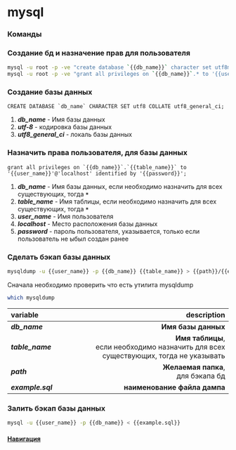 # mysql

### Команды

### Создание бд и назначение прав для пользователя

```bash
mysql -u root -p -ve "create database `{{db_name}}` character set utf8mb4 collate utf8mb4_general_ci"
mysql -u root -p -ve "grant all privileges on `{{db_name}}`.* to '{{user_name}}'@'localhost' identified by '{{password}}'"
```

### Создание базы данных
```mysql 
CREATE DATABASE `db_name` CHARACTER SET utf8 COLLATE utf8_general_ci;
```
1. ***db_name*** - Имя базы данных
2. ***utf-8*** - кодировка базы данных
3. ***utf8_general_ci*** - локаль базы данных

### Назначить права пользователя, для базы данных
```mysql 
grant all privileges on `{{db_name}}`.`{{table_name}}` to '{{user_name}}'@'localhost' identified by '{{password}}';
```
1. ***db_name*** - Имя базы данных, если необходимо назначить для всех существующих, тогда ***`*`***
2. ***table_name*** - Имя таблицы, если необходимо назначить для всех существующих, тогда ***`*`***
3. ***user_name*** - Имя пользователя
4. ***localhost*** - Место расположения базы данных
5. ***password*** - пароль пользователя, указывается, только если пользователь не ыбыл создан ранее

### Сделать бэкап базы данных

```bash
mysqldump -u {{user_name}} -p {{db_name}} {{table_name}} > {{path}}/{{example.sql}}
```
Сначала необходимо проверить что есть утилита mysqldump
```bash
which mysqldump
```
|variable            | description                                                                               |
| :--------------    | -----:                                                                                    |
| ***db_name***      | **Имя базы данных**                                                                       |
| ***table_name***   | **Имя таблицы**, <br/> если необходимо назначить для всех существующих, тогда не указывать|
| ***path***         | **Желаемая папка**, <br/> для бэкапа бд                                                   |
| ***example.sql***  | **наименование файла дампа**                                                              |

### Залить бэкап базы данных

```bash
mysql -u {{user_name}} -p {{db_name}} < {{example.sql}}
```

#### [Навигация](../)